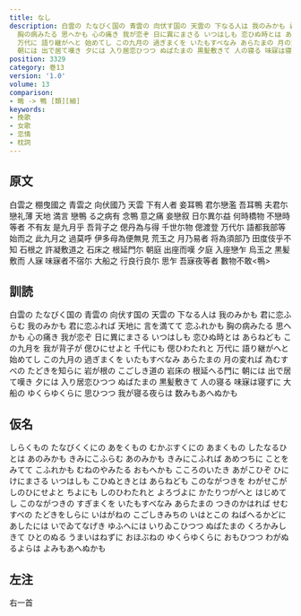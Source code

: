 ```yaml
---
title: なし
description: 白雲の たなびく国の 青雲の 向伏す国の 天雲の 下なる人は 我のみかも 君に恋ふらむ 我のみかも 君に恋ふれば 天地に 言を満てて 恋ふれかも
  胸の病みたる 思へかも 心の痛き 我が恋ぞ 日に異にまさる いつはしも 恋ひぬ時とは あらねども この九月を 我が背子が 偲ひにせよと 千代にも 偲ひわたれと
  万代に 語り継がへと 始めてし この九月の 過ぎまくを いたもすべなみ あらたまの 月の変れば 為むすべの たどきを知らに 岩が根の こごしき道の 岩床の 根延へる門に
  朝には 出で居て嘆き 夕には 入り居恋ひつつ ぬばたまの 黒髪敷きて 人の寝る 味寐は寝ずに 大船の ゆくらゆくらに 思ひつつ 我が寝る夜らは 数みもあへぬかも
position: 3329
category: 巻13
version: '1.0'
volume: 13
comparison:
- 鴫 -> 鴨 [類][細]
keywords:
- 挽歌
- 女歌
- 恋情
- 枕詞
---
```


## 原文

白雲之 棚曳國之 青雲之 向伏國乃 天雲 下有人者 妾耳鴨 君尓戀濫 吾耳鴨 夫君尓戀礼薄 天地 満言 戀鴨 る之病有 念鴨 意之痛 妾戀叙 日尓異尓益 何時橋物 不戀時等者 不有友 是九月乎 吾背子之 偲丹為与得 千世尓物 偲渡登 万代尓 語都我部等 始而之 此九月之 過莫呼 伊多母為便無見 荒玉之 月乃易者 将為須部乃 田度伎乎不知 石根之 許凝敷道之 石床之 根延門尓 朝庭 出座而嘆 夕庭 入座戀乍 烏玉之 黒髪敷而 人寐 味寐者不宿尓 大船之 行良行良尓 思乍 吾寐夜等者 數物不敢<鴨>

## 訓読

白雲の たなびく国の 青雲の 向伏す国の 天雲の 下なる人は 我のみかも 君に恋ふらむ 我のみかも 君に恋ふれば 天地に 言を満てて 恋ふれかも 胸の病みたる 思へかも 心の痛き 我が恋ぞ 日に異にまさる いつはしも 恋ひぬ時とは あらねども この九月を 我が背子が 偲ひにせよと 千代にも 偲ひわたれと 万代に 語り継がへと 始めてし この九月の 過ぎまくを いたもすべなみ あらたまの 月の変れば 為むすべの たどきを知らに 岩が根の こごしき道の 岩床の 根延へる門に 朝には 出で居て嘆き 夕には 入り居恋ひつつ ぬばたまの 黒髪敷きて 人の寝る 味寐は寝ずに 大船の ゆくらゆくらに 思ひつつ 我が寝る夜らは 数みもあへぬかも

## 仮名

しらくもの たなびくくにの あをくもの むかぶすくにの あまくもの したなるひとは あのみかも きみにこふらむ あのみかも きみにこふれば あめつちに ことをみてて こふれかも むねのやみたる おもへかも こころのいたき あがこひぞ ひにけにまさる いつはしも こひぬときとは あらねども このながつきを わがせこが しのひにせよと ちよにも しのひわたれと よろづよに かたりつがへと はじめてし このながつきの すぎまくを いたもすべなみ あらたまの つきのかはれば せむすべの たどきをしらに いはがねの こごしきみちの いはとこの ねばへるかどに あしたには いでゐてなげき ゆふへには いりゐこひつつ ぬばたまの くろかみしきて ひとのぬる うまいはねずに おほぶねの ゆくらゆくらに おもひつつ わがぬるよらは よみもあへぬかも

## 左注

右一首
